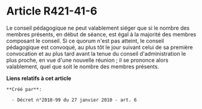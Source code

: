 # Article R421-41-6

Le conseil pédagogique ne peut valablement siéger que si le nombre des membres présents, en début de séance, est égal à la
majorité des membres composant le conseil. Si ce quorum n'est pas atteint, le conseil pédagogique est convoqué, au plus tôt
le jour suivant celui de sa première convocation et au plus tard avant la tenue du conseil d'administration le plus proche,
en vue d'une nouvelle réunion ; il se prononce alors valablement, quel que soit le nombre des membres présents.

**Liens relatifs à cet article**

	**Créé par**:

	  - Décret n°2010-99 du 27 janvier 2010 - art. 6

